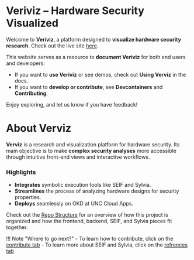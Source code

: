 # Veriviz – Hardware Security Visualized

Welcome to **Veriviz**, a platform designed to **visualize hardware security research**. 
Check out the live site [here](https://veriviz-dept-hwsecurity.apps.cloudapps.unc.edu/).

This website serves as a resource to **document Veriviz** for both end users and developers:
- If you want to **use Veriviz** or see demos, check out **Using Verviz** in the docs.
- If you want to **develop or contribute**, see **Devcontainers** and **Contributing**.

Enjoy exploring, and let us know if you have feedback!

# About Verviz

**Verviz** is a research and visualization platform for hardware security. 
Its main objective is to make **complex security analyses** more accessible 
through intuitive front-end views and interactive workflows.

### Highlights

- **Integrates** symbolic execution tools like SEIF and Sylvia.
- **Streamlines** the process of analyzing hardware designs for security properties.
- **Deploys** seamlessly on OKD at UNC Cloud Apps.

Check out the [Repo Structure](repo_structure.md) for an overview of how 
this project is organized and how the frontend, backend, SEIF, and Sylvia pieces fit together.

!!! Note "Where to go next?"
    - To learn how to contribute, click on the [contribute tab](contributing.md)
    - To learn more about SEIF and Sylvia, click on the [refrences tab](refrence/sylvia)
